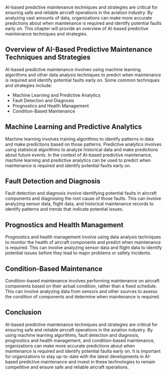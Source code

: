 
AI-based predictive maintenance techniques and strategies are critical for ensuring safe and reliable aircraft operations in the aviation industry. By analyzing vast amounts of data, organizations can make more accurate predictions about when maintenance is required and identify potential faults early on. This chapter will provide an overview of AI-based predictive maintenance techniques and strategies.

Overview of AI-Based Predictive Maintenance Techniques and Strategies
---------------------------------------------------------------------

AI-based predictive maintenance involves using machine learning algorithms and other data analysis techniques to predict when maintenance is required and identify potential faults early on. Some common techniques and strategies include:

* Machine Learning and Predictive Analytics
* Fault Detection and Diagnosis
* Prognostics and Health Management
* Condition-Based Maintenance

Machine Learning and Predictive Analytics
-----------------------------------------

Machine learning involves training algorithms to identify patterns in data and make predictions based on those patterns. Predictive analytics involves using statistical algorithms to analyze historical data and make predictions about future events. In the context of AI-based predictive maintenance, machine learning and predictive analytics can be used to predict when maintenance is required and identify potential faults early on.

Fault Detection and Diagnosis
-----------------------------

Fault detection and diagnosis involve identifying potential faults in aircraft components and diagnosing the root cause of those faults. This can involve analyzing sensor data, flight data, and historical maintenance records to identify patterns and trends that indicate potential issues.

Prognostics and Health Management
---------------------------------

Prognostics and health management involve using data analysis techniques to monitor the health of aircraft components and predict when maintenance is required. This can involve analyzing sensor data and flight data to identify potential issues before they lead to major problems or safety incidents.

Condition-Based Maintenance
---------------------------

Condition-based maintenance involves performing maintenance on aircraft components based on their actual condition, rather than a fixed schedule. This can involve analyzing data from sensors and other sources to assess the condition of components and determine when maintenance is required.

Conclusion
----------

AI-based predictive maintenance techniques and strategies are critical for ensuring safe and reliable aircraft operations in the aviation industry. By using machine learning algorithms, fault detection and diagnosis, prognostics and health management, and condition-based maintenance, organizations can make more accurate predictions about when maintenance is required and identify potential faults early on. It is important for organizations to stay up-to-date with the latest developments in AI-based predictive maintenance and invest in these technologies to remain competitive and ensure safe and reliable aircraft operations.
